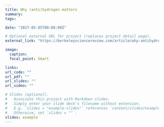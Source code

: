 ```yaml
---
title: Why (anti)hydrogen matters
summary:
tags:

date: "2017-05-05T00:00:00Z"

# Optional external URL for project (replaces project detail page).
external_link: "https://berkeleysciencereview.com/article/why-antihydrogen-matters/"

image:
  caption:
  focal_point: Smart

links:
url_code: ""
url_pdf: ""
url_slides: ""
url_video: ""

# Slides (optional).
#   Associate this project with Markdown slides.
#   Simply enter your slide deck's filename without extension.
#   E.g. `slides = "example-slides"` references `content/slides/example-slides.md`.
#   Otherwise, set `slides = ""`.
slides: example
---
```

